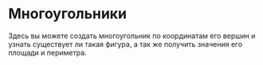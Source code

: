 # Многоугольники
Здесь вы можете создать многоугольник по координатам его вершин и узнать существует ли такая фигура, а так же получить значения его площади и периметра.
